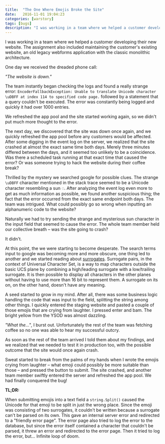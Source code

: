 ```yaml
---
title:  "The One Where Emojis Broke the Site"
date:   2016-11-01 19:04:23
categories: [warstory]
tags: [bugs]
description: "I was working in a team where we helped a customer developing their new website. The assignment also included maintaining the customer's existing website, an old legacy webforms application with the classic monolithic architecture."
---
```

I was working in a team where we helped a customer developing their new website. The assignment also included maintaining the customer's existing website, an old legacy webforms application with the classic monolithic architecture.

One day we received the dreaded phone call:

*"The website is down."*

The team instantly began checking the logs and found a really strange error: ``EncoderFallbackException: Unable to translate Unicode character \uDBFF at index 114 to specified code page.`` followed by a statement that a query couldn't be executed. The error was constantly being logged and quickly it had over 1000 entries.

We refreshed the app pool and the site started working again, so we didn't put much more thought to the error.

The next day, we discovered that the site was down once again, and we quickly refreshed the app pool before any customers would be affected. After some digging in the event log on the server, we realized that the site crashed at almost the exact same time both days. Merely three minutes differed between the days, and it seemed too unlikely to be a coincidence. Was there a scheduled task running at that exact time that caused the error? Or was someone trying to hack the website during their coffee break?

Thrilled by the mystery we searched google for possible clues. The strange ``\uDBFF`` character mentioned in the stack trace seemed to be a Unicode character resembling a sun ◌. After analyzing the event log even more to get as much information as possible, we found another suspicious thing; the fact that the error occurred from the exact same endpoint both days. The team was intrigued. What could possibly go so wrong when inputting an alphanumeric code to the website?

Naturally we had to try sending the strange and mysterious sun character in the input field that seemed to cause the error. The whole team member held our collective breath – was the site going to crash?

It didn't.

At this point, the we were starting to become desperate. The search terms input to google was becoming more and more obscure, one thing led to another and we started reading about [surrogates](https://en.wikipedia.org/wiki/Universal_Character_Set_characters#Surrogates). Surrogate pairs, in the context of Universal Character Set, is a way to map characters outside the basic UCS plane by combining a high/leading surrogate with a low/trailing surrogate. It is then possible to display all characters in the other planes without having to use more than 16 bit to represent them. A surrogate on its on, on the other hand, doesn't have any meaning.

A seed started to grow in my mind. After all, there was some business logic handling the code that was input to the field, splitting the string among other things. I quickly entered the staging website and pasted a couple of those emojis that are crying from laughter. I pressed enter and bam. The bright yellow from the YSOD was almost dazzling.

*"What the..."*, I burst out. Unfortunately the rest of the team was fetching coffee so no one was able to hear my successful outcry.

As soon as the rest of the team arrived I told them about my findings, and we realized that we needed to test it in production too, with the possible outcome that the site would once again crash.

Sweat started to break from the palms of my hands when I wrote the emojis crying from laughter – what emoji could possibly be more suitable than those – and pressed the button to submit. The site crashed, and another team member swiftly entered the server and refreshed the app pool. We had finally conquered the bug!

**TL;DR:**

When submitting emojis into a text field a ``string.Split()`` caused the Unicode for that emoji to be split in just the wrong place. Since the emoji was consisting of two surrogates, it couldn't be written because a surrogate can't be parsed on its own. This gave an internal server error and redirected to a "friendly error page". The error page also tried to log the error to the database, but since the error itself contained a character that couldn't be parsed, it threw an error and redirected to the error page. Then it tried to log the error, but… Infinite loop of doom.
